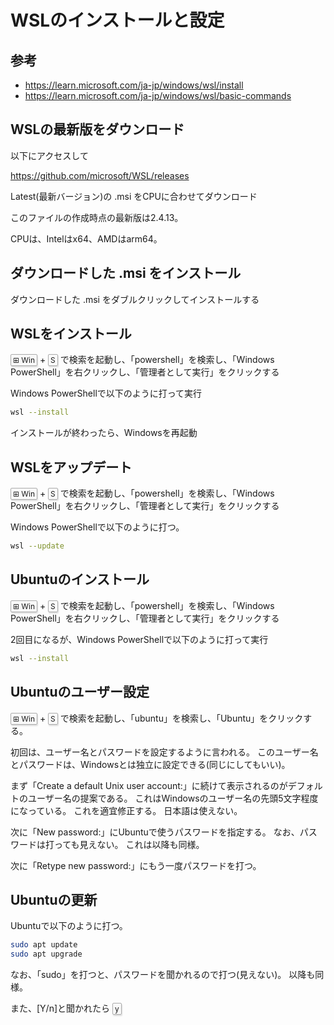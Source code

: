 # WSLのインストールと設定

## 参考
* https://learn.microsoft.com/ja-jp/windows/wsl/install
* https://learn.microsoft.com/ja-jp/windows/wsl/basic-commands

## WSLの最新版をダウンロード

以下にアクセスして

https://github.com/microsoft/WSL/releases

Latest(最新バージョン)の .msi をCPUに合わせてダウンロード

このファイルの作成時点の最新版は2.4.13。

CPUは、Intelはx64、AMDはarm64。

## ダウンロードした .msi をインストール

ダウンロードした .msi をダブルクリックしてインストールする

## WSLをインストール

<kbd class="keyboard-key nowrap" lang="en" style="border: 1px solid #aaa; border-radius: 2px; box-shadow: 1px 2px 2px #ddd; background-color: #f9f9f9; background-image: linear-gradient(top, #eee, #f9f9f9, #eee); padding: 1px 3px; font-family: inherit; font-size: 0.85em;"><span class="Unicode">⊞</span> Win</kbd>
+
<kbd class="keyboard-key nowrap" lang="en" style="border: 1px solid #aaa; border-radius: 2px; box-shadow: 1px 2px 2px #ddd; background-color: #f9f9f9; background-image: linear-gradient(top, #eee, #f9f9f9, #eee); padding: 1px 3px; font-family: inherit; font-size: 0.85em;">S</kbd>
で検索を起動し、「powershell」を検索し、「Windows PowerShell」を右クリックし、「管理者として実行」をクリックする

Windows PowerShellで以下のように打って実行

```sh
wsl --install
```

インストールが終わったら、Windowsを再起動

## WSLをアップデート

<kbd class="keyboard-key nowrap" lang="en" style="border: 1px solid #aaa; border-radius: 2px; box-shadow: 1px 2px 2px #ddd; background-color: #f9f9f9; background-image: linear-gradient(top, #eee, #f9f9f9, #eee); padding: 1px 3px; font-family: inherit; font-size: 0.85em;"><span class="Unicode">⊞</span> Win</kbd>
+
<kbd class="keyboard-key nowrap" lang="en" style="border: 1px solid #aaa; border-radius: 2px; box-shadow: 1px 2px 2px #ddd; background-color: #f9f9f9; background-image: linear-gradient(top, #eee, #f9f9f9, #eee); padding: 1px 3px; font-family: inherit; font-size: 0.85em;">S</kbd>
で検索を起動し、「powershell」を検索し、「Windows PowerShell」を右クリックし、「管理者として実行」をクリックする

Windows PowerShellで以下のように打つ。

```sh
wsl --update
```

## Ubuntuのインストール

<kbd class="keyboard-key nowrap" lang="en" style="border: 1px solid #aaa; border-radius: 2px; box-shadow: 1px 2px 2px #ddd; background-color: #f9f9f9; background-image: linear-gradient(top, #eee, #f9f9f9, #eee); padding: 1px 3px; font-family: inherit; font-size: 0.85em;"><span class="Unicode">⊞</span> Win</kbd>
+
<kbd class="keyboard-key nowrap" lang="en" style="border: 1px solid #aaa; border-radius: 2px; box-shadow: 1px 2px 2px #ddd; background-color: #f9f9f9; background-image: linear-gradient(top, #eee, #f9f9f9, #eee); padding: 1px 3px; font-family: inherit; font-size: 0.85em;">S</kbd>
で検索を起動し、「powershell」を検索し、「Windows PowerShell」を右クリックし、「管理者として実行」をクリックする

2回目になるが、Windows PowerShellで以下のように打って実行

```sh
wsl --install
```

## Ubuntuのユーザー設定

<kbd class="keyboard-key nowrap" lang="en" style="border: 1px solid #aaa; border-radius: 2px; box-shadow: 1px 2px 2px #ddd; background-color: #f9f9f9; background-image: linear-gradient(top, #eee, #f9f9f9, #eee); padding: 1px 3px; font-family: inherit; font-size: 0.85em;"><span class="Unicode">⊞</span> Win</kbd>
+
<kbd class="keyboard-key nowrap" lang="en" style="border: 1px solid #aaa; border-radius: 2px; box-shadow: 1px 2px 2px #ddd; background-color: #f9f9f9; background-image: linear-gradient(top, #eee, #f9f9f9, #eee); padding: 1px 3px; font-family: inherit; font-size: 0.85em;">S</kbd>
で検索を起動し、「ubuntu」を検索し、「Ubuntu」をクリックする。

初回は、ユーザー名とパスワードを設定するように言われる。
このユーザー名とパスワードは、Windowsとは独立に設定できる(同じにしてもいい)。

まず「Create a default Unix user account:」に続けて表示されるのがデフォルトのユーザー名の提案である。
これはWindowsのユーザー名の先頭5文字程度になっている。
これを適宜修正する。
日本語は使えない。

次に「New password:」にUbuntuで使うパスワードを指定する。
なお、パスワードは打っても見えない。
これは以降も同様。

次に「Retype new password:」にもう一度パスワードを打つ。

## Ubuntuの更新

Ubuntuで以下のように打つ。

```sh
sudo apt update
sudo apt upgrade
```
なお、「sudo」を打つと、パスワードを聞かれるので打つ(見えない)。
以降も同様。

また、[Y/n]と聞かれたら <kbd class="keyboard-key nowrap" lang="en" style="border: 1px solid #aaa; border-radius: 2px; box-shadow: 1px 2px 2px #ddd; background-color: #f9f9f9; background-image: linear-gradient(top, #eee, #f9f9f9, #eee); padding: 1px 3px; font-family: inherit; font-size: 0.85em;">y</kbd>
